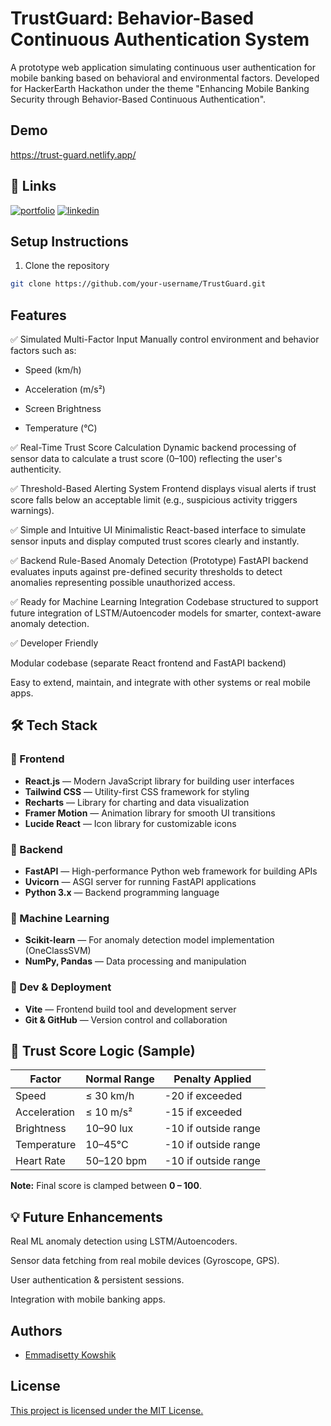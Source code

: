 
# TrustGuard: Behavior-Based Continuous Authentication System

A prototype web application simulating continuous user authentication for mobile banking based on behavioral and environmental factors.
Developed for HackerEarth Hackathon under the theme "Enhancing Mobile Banking Security through Behavior-Based Continuous Authentication".


## Demo

https://trust-guard.netlify.app/


## 🔗 Links
[![portfolio](https://img.shields.io/badge/my_portfolio-000?style=for-the-badge&logo=ko-fi&logoColor=white)](https://portfolio-kowshik.netlify.app/)
[![linkedin](https://img.shields.io/badge/linkedin-0A66C2?style=for-the-badge&logo=linkedin&logoColor=white)](https://www.linkedin.com/in/kowshik-emmadisetty-3a7874248/)


## Setup Instructions

1. Clone the repository

```bash
git clone https://github.com/your-username/TrustGuard.git


```

## Features

✅ Simulated Multi-Factor Input
Manually control environment and behavior factors such as:

- Speed (km/h)

- Acceleration (m/s²)

- Screen Brightness

- Temperature (°C)


✅ Real-Time Trust Score Calculation
Dynamic backend processing of sensor data to calculate a trust score (0–100) reflecting the user's authenticity.

✅ Threshold-Based Alerting System
Frontend displays visual alerts if trust score falls below an acceptable limit (e.g., suspicious activity triggers warnings).

✅ Simple and Intuitive UI
Minimalistic React-based interface to simulate sensor inputs and display computed trust scores clearly and instantly.

✅ Backend Rule-Based Anomaly Detection (Prototype)
FastAPI backend evaluates inputs against pre-defined security thresholds to detect anomalies representing possible unauthorized access.

✅ Ready for Machine Learning Integration
Codebase structured to support future integration of LSTM/Autoencoder models for smarter, context-aware anomaly detection.

✅ Developer Friendly

Modular codebase (separate React frontend and FastAPI backend)

Easy to extend, maintain, and integrate with other systems or real mobile apps.

## 🛠️ Tech Stack

### 🔗 Frontend
- **React.js** — Modern JavaScript library for building user interfaces
- **Tailwind CSS** — Utility-first CSS framework for styling
- **Recharts** — Library for charting and data visualization
- **Framer Motion** — Animation library for smooth UI transitions
- **Lucide React** — Icon library for customizable icons

### 🔗 Backend
- **FastAPI** — High-performance Python web framework for building APIs
- **Uvicorn** — ASGI server for running FastAPI applications
- **Python 3.x** — Backend programming language

### 🔗 Machine Learning
- **Scikit-learn** — For anomaly detection model implementation (OneClassSVM)
- **NumPy, Pandas** — Data processing and manipulation

### 🔗 Dev & Deployment
- **Vite** — Frontend build tool and development server
- **Git & GitHub** — Version control and collaboration



## 🧩 Trust Score Logic (Sample)

| **Factor**      | **Normal Range** | **Penalty Applied**                 |
|----------------|-----------------|------------------------------------|
| Speed          | ≤ 30 km/h        | -20 if exceeded                    |
| Acceleration   | ≤ 10 m/s²        | -15 if exceeded                    |
| Brightness     | 10–90 lux        | -10 if outside range               |
| Temperature    | 10–45°C          | -10 if outside range               |
| Heart Rate     | 50–120 bpm       | -10 if outside range               |

**Note:** Final score is clamped between **0 – 100**.

## 💡 Future Enhancements
Real ML anomaly detection using LSTM/Autoencoders.

Sensor data fetching from real mobile devices (Gyroscope, GPS).

User authentication & persistent sessions.

Integration with mobile banking apps.



## Authors

- [Emmadisetty Kowshik](https://www.linkedin.com/in/kowshik-emmadisetty-3a7874248/)


## License

[This project is licensed under the MIT License.](https://choosealicense.com/licenses/mit/)

